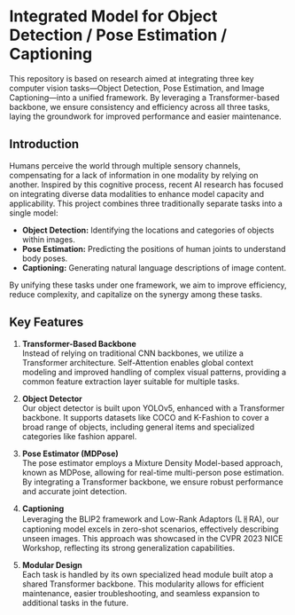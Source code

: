 # Integrated Model for Object Detection / Pose Estimation / Captioning

This repository is based on research aimed at integrating three key computer vision tasks—Object Detection, Pose Estimation, and Image Captioning—into a unified framework. By leveraging a Transformer-based backbone, we ensure consistency and efficiency across all three tasks, laying the groundwork for improved performance and easier maintenance.

## Introduction

Humans perceive the world through multiple sensory channels, compensating for a lack of information in one modality by relying on another. Inspired by this cognitive process, recent AI research has focused on integrating diverse data modalities to enhance model capacity and applicability. This project combines three traditionally separate tasks into a single model:

- **Object Detection:** Identifying the locations and categories of objects within images.
- **Pose Estimation:** Predicting the positions of human joints to understand body poses.
- **Captioning:** Generating natural language descriptions of image content.

By unifying these tasks under one framework, we aim to improve efficiency, reduce complexity, and capitalize on the synergy among these tasks.

## Key Features

1. **Transformer-Based Backbone**  
   Instead of relying on traditional CNN backbones, we utilize a Transformer architecture. Self-Attention enables global context modeling and improved handling of complex visual patterns, providing a common feature extraction layer suitable for multiple tasks.

2. **Object Detector**  
   Our object detector is built upon YOLOv5, enhanced with a Transformer backbone. It supports datasets like COCO and K-Fashion to cover a broad range of objects, including general items and specialized categories like fashion apparel.

3. **Pose Estimator (MDPose)**  
   The pose estimator employs a Mixture Density Model-based approach, known as MDPose, allowing for real-time multi-person pose estimation. By integrating a Transformer backbone, we ensure robust performance and accurate joint detection.

4. **Captioning**  
   Leveraging the BLIP2 framework and Low-Rank Adaptors (LㅐRA), our captioning model excels in zero-shot scenarios, effectively describing unseen images. This approach was showcased in the CVPR 2023 NICE Workshop, reflecting its strong generalization capabilities.

5. **Modular Design**  
   Each task is handled by its own specialized head module built atop a shared Transformer backbone. This modularity allows for efficient maintenance, easier troubleshooting, and seamless expansion to additional tasks in the future.

